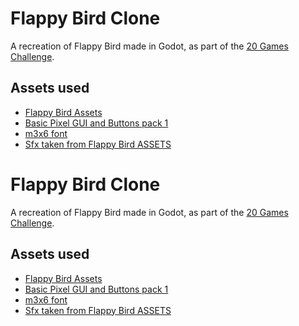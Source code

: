 # Flappy Bird Clone

A recreation of Flappy Bird made in Godot, as part of the [20 Games Challenge](https://20_games_challenge.gitlab.io/).

## Assets used

- [Flappy Bird Assets](https://megacrash.itch.io/flappy-bird-assets)
- [Basic Pixel GUI and Buttons pack 1](https://bdragon1727.itch.io/basic-pixel-gui-and-buttons-pack-1)
- [m3x6 font](https://managore.itch.io/m3x6?download)
- [Sfx taken from Flappy Bird ASSETS](https://kosresetr55.itch.io/flappy-bird-assets-by-kosresetr55)

# Flappy Bird Clone

A recreation of Flappy Bird made in Godot, as part of the [20 Games Challenge](https://20_games_challenge.gitlab.io/).

## Assets used

- [Flappy Bird Assets](https://megacrash.itch.io/flappy-bird-assets)
- [Basic Pixel GUI and Buttons pack 1](https://bdragon1727.itch.io/basic-pixel-gui-and-buttons-pack-1)
- [m3x6 font](https://managore.itch.io/m3x6?download)
- [Sfx taken from Flappy Bird ASSETS](https://kosresetr55.itch.io/flappy-bird-assets-by-kosresetr55)
